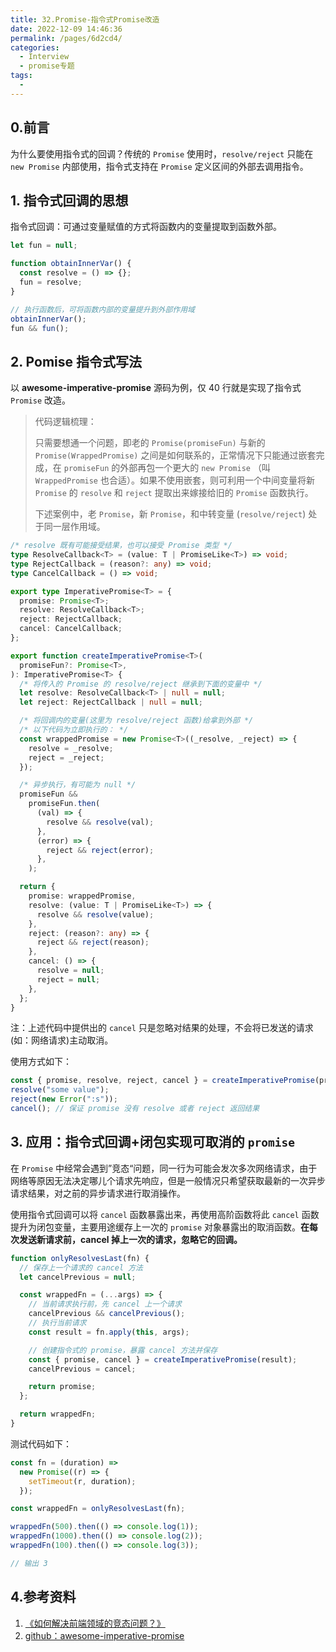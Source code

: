 ```yaml
---
title: 32.Promise-指令式Promise改造
date: 2022-12-09 14:46:36
permalink: /pages/6d2cd4/
categories:
  - Interview
  - promise专题
tags:
  -
---
```


## 0.前言

为什么要使用指令式的回调？传统的 `Promise` 使用时，`resolve/reject` 只能在 `new Promise` 内部使用，指令式支持在 `Promise` 定义区间的外部去调用指令。

## 1. 指令式回调的思想

指令式回调：可通过变量赋值的方式将函数内的变量提取到函数外部。

```javascript
let fun = null;

function obtainInnerVar() {
  const resolve = () => {};
  fun = resolve;
}

// 执行函数后，可将函数内部的变量提升到外部作用域
obtainInnerVar();
fun && fun();
```

## 2. Pomise 指令式写法

以 **awesome-imperative-promise** 源码为例，仅 40 行就是实现了指令式 `Promise` 改造。

> 代码逻辑梳理：
>
> 只需要想通一个问题，即老的 `Promise(promiseFun)` 与新的 `Promise(WrappedPromise)` 之间是如何联系的，正常情况下只能通过嵌套完成，在 `promiseFun` 的外部再包一个更大的 `new Promise` （叫 `WrappedPromise` 也合适）。如果不使用嵌套，则可利用一个中间变量将新 `Promise` 的 `resolve` 和 `reject` 提取出来嫁接给旧的 `Promise` 函数执行。
>
> 下述案例中，老 `Promise`，新 `Promise`，和中转变量 (`resolve/reject`) 处于同一层作用域。

```typescript
/* resolve 既有可能接受结果，也可以接受 Promise 类型 */
type ResolveCallback<T> = (value: T | PromiseLike<T>) => void;
type RejectCallback = (reason?: any) => void;
type CancelCallback = () => void;

export type ImperativePromise<T> = {
  promise: Promise<T>;
  resolve: ResolveCallback<T>;
  reject: RejectCallback;
  cancel: CancelCallback;
};

export function createImperativePromise<T>(
  promiseFun?: Promise<T>,
): ImperativePromise<T> {
  /* 将传入的 Promise 的 resolve/reject 继承到下面的变量中 */
  let resolve: ResolveCallback<T> | null = null;
  let reject: RejectCallback | null = null;

  /* 将回调内的变量(这里为 resolve/reject 函数)给拿到外部 */
  /* 以下代码为立即执行的： */
  const wrappedPromise = new Promise<T>((_resolve, _reject) => {
    resolve = _resolve;
    reject = _reject;
  });

  /* 异步执行，有可能为 null */
  promiseFun &&
    promiseFun.then(
      (val) => {
        resolve && resolve(val);
      },
      (error) => {
        reject && reject(error);
      },
    );

  return {
    promise: wrappedPromise,
    resolve: (value: T | PromiseLike<T>) => {
      resolve && resolve(value);
    },
    reject: (reason?: any) => {
      reject && reject(reason);
    },
    cancel: () => {
      resolve = null;
      reject = null;
    },
  };
}
```

注：上述代码中提供出的 `cancel` 只是忽略对结果的处理，不会将已发送的请求(如：网络请求)主动取消。

使用方式如下：

```javascript
const { promise, resolve, reject, cancel } = createImperativePromise(promise);
resolve("some value");
reject(new Error(":s"));
cancel(); // 保证 promise 没有 resolve 或者 reject 返回结果
```

## 3. 应用：指令式回调+闭包实现可取消的 `promise`

在 `Promise` 中经常会遇到”竞态“问题，同一行为可能会发次多次网络请求，由于网络等原因无法决定哪儿个请求先响应，但是一般情况只希望获取最新的一次异步请求结果，对之前的异步请求进行取消操作。

使用指令式回调可以将 `cancel` 函数暴露出来，再使用高阶函数将此 `cancel` 函数提升为闭包变量，主要用途缓存上一次的 `promise` 对象暴露出的取消函数。**在每次发送新请求前，cancel 掉上一次的请求，忽略它的回调。**

```javascript
function onlyResolvesLast(fn) {
  // 保存上一个请求的 cancel 方法
  let cancelPrevious = null;

  const wrappedFn = (...args) => {
    // 当前请求执行前，先 cancel 上一个请求
    cancelPrevious && cancelPrevious();
    // 执行当前请求
    const result = fn.apply(this, args);

    // 创建指令式的 promise，暴露 cancel 方法并保存
    const { promise, cancel } = createImperativePromise(result);
    cancelPrevious = cancel;

    return promise;
  };

  return wrappedFn;
}
```

测试代码如下：

```javascript
const fn = (duration) =>
  new Promise((r) => {
    setTimeout(r, duration);
  });

const wrappedFn = onlyResolvesLast(fn);

wrappedFn(500).then(() => console.log(1));
wrappedFn(1000).then(() => console.log(2));
wrappedFn(100).then(() => console.log(3));

// 输出 3
```

## 4.参考资料

1. [《如何解决前端领域的竞态问题？》](https://mp.weixin.qq.com/s/M2-XXPdLKlTqzGefz7UPvA)
2. [github：awesome-imperative-promise](https://github.com/slorber/awesome-imperative-promise)
